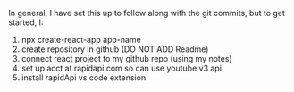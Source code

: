 In general, I have set this up to follow along with the git commits, but to get started, I:

1) npx create-react-app app-name
2) create repository in github (DO NOT ADD Readme)
3) connect react project to my github repo (using my notes)
4) set up acct at rapidapi.com so can use youtube v3 api
5) install rapidApi vs code extension